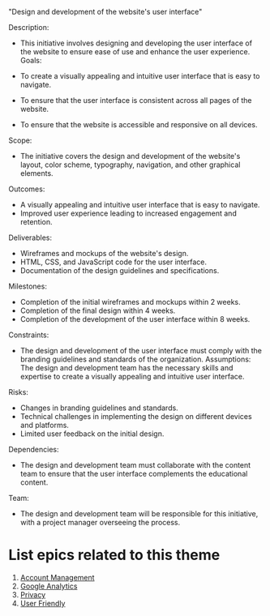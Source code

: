 "Design and development of the website's user interface"

Description: 

* This initiative involves designing and developing the user interface of the website to ensure ease of use and enhance the user experience.
Goals:

* To create a visually appealing and intuitive user interface that is easy to navigate.
* To ensure that the user interface is consistent across all pages of the website.
* To ensure that the website is accessible and responsive on all devices.

Scope: 

* The initiative covers the design and development of the website's layout, color scheme, typography, navigation, and other graphical elements.

Outcomes:

* A visually appealing and intuitive user interface that is easy to navigate.
* Improved user experience leading to increased engagement and retention.

Deliverables:

* Wireframes and mockups of the website's design.
* HTML, CSS, and JavaScript code for the user interface.
* Documentation of the design guidelines and specifications.

Milestones:

* Completion of the initial wireframes and mockups within 2 weeks.
* Completion of the final design within 4 weeks.
* Completion of the development of the user interface within 8 weeks.

Constraints:

* The design and development of the user interface must comply with the branding guidelines and standards of the organization. Assumptions: The design and development team has the necessary skills and expertise to create a visually appealing and intuitive user interface.

Risks:

* Changes in branding guidelines and standards.
* Technical challenges in implementing the design on different devices and platforms.
* Limited user feedback on the initial design.

Dependencies:

* The design and development team must collaborate with the content team to ensure that the user interface complements the educational content.

Team:

* The design and development team will be responsible for this initiative, with a project manager overseeing the process.


# List epics related to this theme
1. [Account Management](epics/user_account_managment.md)
2. [Google Analytics](epics/add_analytics.md)
3. [Privacy](epics/privacy_policy_creation.md)
4. [User Friendly](epics/build_website.md)